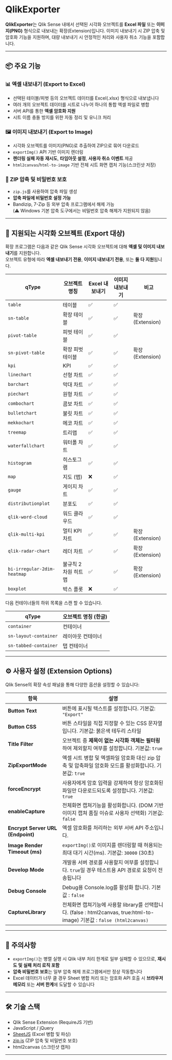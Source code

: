 # QlikExporter

**QlikExporter**는 Qlik Sense 내에서 선택된 시각화 오브젝트를 **Excel 파일** 또는 **이미지(PNG)** 형식으로 내보내는 확장(Extension)입니다. 이미지 내보내기 시 ZIP 압축 및 암호화 기능을 지원하며, 대량 내보내기 시 안정적인 처리와 사용자 취소 기능을 포함합니다.

---

## 📦 주요 기능

### 📊 엑셀 내보내기 (Export to Excel)
- 선택된 테이블/피벗 등의 오브젝트 데이터를 Excel(.xlsx) 형식으로 내보냅니다
- 여러 개의 오브젝트 데이터를 시트로 나누어 하나의 통합 엑셀 파일로 병합
- 서버 API를 통한 **엑셀 암호화 지원**
- 시트 이름 충돌 방지를 위한 자동 정리 및 유니크 처리

### 🖼️ 이미지 내보내기 (Export to Image)
- 시각화 오브젝트를 이미지(PNG)로 추출하여 ZIP으로 묶어 다운로드
- `exportImg()` API 기반 이미지 렌더링
- **렌더링 실패 자동 재시도**, **타임아웃 설정**, **사용자 취소 이벤트** 제공
- `html2canvas`/`html-to-image` 기반 전체 시트 화면 캡처 기능(스크린샷 저장)

### 🔐 ZIP 압축 및 비밀번호 보호
- `zip.js`를 사용하여 압축 파일 생성
- **압축 파일에 비밀번호 설정 가능**
- Bandizip, 7-Zip 등 외부 압축 프로그램에서 해제 가능  
  (⚠️ Windows 기본 압축 도구에서는 비밀번호 압축 해제가 지원되지 않음)

---

## 📌 지원되는 시각화 오브젝트 (Export 대상)

확장 프로그램은 다음과 같은 Qlik Sense 시각화 오브젝트에 대해 **엑셀 및 이미지 내보내기**를 지원합니다.  
오브젝트 유형에 따라 **엑셀 내보내기 전용**, **이미지 내보내기 전용**, 또는 **둘 다 지원**됩니다.

|qType|오브젝트 명칭|Excel 내보내기|이미지 내보내기|비고|
|-----|-------------|--------------|--------------|----|
| `table`| 테이블| ✅| ✅||
| `sn-table`| 확장 테이블| ✅| ✅|확장(Extension)|
| `pivot-table`| 피벗 테이블| ✅| ✅||
| `sn-pivot-table`| 확장 피벗 테이블| ✅| ✅|확장(Extension)|
| `kpi`| KPI| ✅| ✅||
| `linechart`| 선형 차트| ✅| ✅||
| `barchart`| 막대 차트| ✅| ✅||
| `piechart`| 원형 차트| ✅| ✅||
| `combochart`| 콤보 차트| ✅| ✅||
| `bulletchart`| 불릿 차트| ✅| ✅||
| `mekkochart`| 메코 차트| ✅| ✅||
| `treemap`| 트리맵| ✅| ✅||
| `waterfallchart`| 워터폴 차트| ✅| ✅||
| `histogram`| 히스토그램| ✅| ✅||
| `map`| 지도 (맵)| ❌| ✅||
| `gauge`| 게이지 차트| ✅| ✅||
| `distributionplot`| 분포도| ✅| ✅||
| `qlik-word-cloud`| 워드 클라우드| ✅| ✅||
| `qlik-multi-kpi`| 멀티 KPI 차트| ✅| ✅|확장(Extension)|
| `qlik-radar-chart`| 레더 차트| ✅| ✅|확장(Extension)|
| `bi-irregular-2dim-heatmap`| 불규칙 2차원 히트맵| ✅| ✅|확장(Extension)|
| `boxplot`| 박스 플롯| ❌| ✅||

다음 컨테이너들의 하위 목록을 스캔 할 수 있습니다.

| qType                            | 오브젝트 명칭 (한글)              | 
|----------------------------------|-----------------------------------|
| `container`                      | 컨테이너                           |
| `sn-layout-container`            | 레이아웃 컨테이너                  |
| `sn-tabbed-container`            | 탭 컨테이너                        |

---

## ⚙️ 사용자 설정 (Extension Options)

Qlik Sense의 확장 속성 패널을 통해 다양한 옵션을 설정할 수 있습니다:

| 항목 | 설명 |
|------|------|
| **Button Text** | 버튼에 표시될 텍스트를 설정합니다. 기본값: `"Export"` |
| **Button CSS** | 버튼 스타일을 직접 지정할 수 있는 CSS 문자열입니다. 기본값: 붉은색 테두리 스타일 |
| **Title Filter** | 오브젝트 중 **제목이 없는 시각화 객체는 필터링**하여 제외할지 여부를 설정합니다. 기본값: `true` |
| **ZipExportMode** | 엑셀 시트 병합 및 엑셀파일 암호화 대신 zip 압축 및 압축파일 암호화 모드를 활성화합니다. 기본값: `true` |
| **forceEncrypt** | 사용자에게 암호 입력을 강제하여 항상 암호화된 파일만 다운로드되도록 설정합니다. 기본값: `true` |
| **enableCapture** | 전체화면 캡쳐기능을 활성화합니다. (DOM 기반 이미지 캡쳐 품질 이슈로 사용자 선택화) 기본값: `false` |
| **Encrypt Server URL (Endpoint)** | 엑셀 암호화를 처리하는 외부 서버 API 주소입니다. |
| **Image Render Timeout (ms)** | `exportImg()`로 이미지를 렌더링할 때 허용되는 최대 대기 시간(ms). 기본값: `30000` (30초) |
| **Develop Mode** | 개발용 서버 경로를 사용할지 여부를 설정합니다. `true`일 경우 테스트용 API 경로로 요청이 전송됩니다 |
| **Debug Console** | Debug용 Console.log를 활성화 합니다. 기본값 : `false` |
| **CaptureLibrary** | 전체화면 캡쳐기능에 사용할 library를 선택합니다. (false : html2canvas, true:html-to-image) 기본값 : `false (html2canvas)` |
---

## 🚧 주의사항

- `exportImg()`는 병렬 실행 시 Qlik 내부 처리 한계로 일부 실패할 수 있으므로, **재시도 및 실패 처리 로직 포함**
- **압축 비밀번호 보호**는 일부 압축 해제 프로그램에서만 정상 작동합니다
- Excel 데이터가 너무 클 경우 Sheet 병합 처리 또는 암호화 API 호출 시 **브라우저 메모리** 또는 **서버 한계**에 도달할 수 있습니다


---


## 🛠 기술 스택

- Qlik Sense Extension (RequireJS 기반)
- JavaScript / jQuery
- [SheetJS](https://sheetjs.com/) (Excel 병합 및 파싱)
- [zip.js](https://gildas-lormeau.github.io/zip.js/) (ZIP 압축 및 비밀번호 보호)
- html2canvas (스크린샷 캡처)


---
